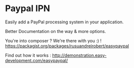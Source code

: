 Paypal IPN
==========

Easily add a PayPal processing system in your application.

Better Documentation on the way & more options.

You're into composer ? We're there with you :) ! https://packagist.org/packages/rusuandreirobert/easypaypal

Find out how it works : http://demonstration.easy-development.com/easypaypal/
